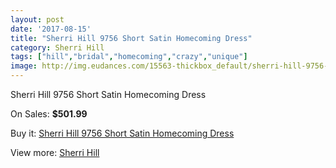 ```yaml
---
layout: post
date: '2017-08-15'
title: "Sherri Hill 9756 Short Satin Homecoming Dress"
category: Sherri Hill
tags: ["hill","bridal","homecoming","crazy","unique"]
image: http://img.eudances.com/15563-thickbox_default/sherri-hill-9756-short-satin-homecoming-dress.jpg
---
```

Sherri Hill 9756 Short Satin Homecoming Dress

On Sales: **$501.99**
<a href="https://www.eudances.com/en/sherri-hill/4602-sherri-hill-9756-short-satin-homecoming-dress.html"><amp-img layout="responsive" width="600" height="600" src="//img.eudances.com/15563-thickbox_default/sherri-hill-9756-short-satin-homecoming-dress.jpg" alt="Sherri Hill 9756 Short Satin Homecoming Dress 0" /></a>
<a href="https://www.eudances.com/en/sherri-hill/4602-sherri-hill-9756-short-satin-homecoming-dress.html"><amp-img layout="responsive" width="600" height="600" src="//img.eudances.com/15572-thickbox_default/sherri-hill-9756-short-satin-homecoming-dress.jpg" alt="Sherri Hill 9756 Short Satin Homecoming Dress 1" /></a>
<a href="https://www.eudances.com/en/sherri-hill/4602-sherri-hill-9756-short-satin-homecoming-dress.html"><amp-img layout="responsive" width="600" height="600" src="//img.eudances.com/15571-thickbox_default/sherri-hill-9756-short-satin-homecoming-dress.jpg" alt="Sherri Hill 9756 Short Satin Homecoming Dress 2" /></a>
<a href="https://www.eudances.com/en/sherri-hill/4602-sherri-hill-9756-short-satin-homecoming-dress.html"><amp-img layout="responsive" width="600" height="600" src="//img.eudances.com/15570-thickbox_default/sherri-hill-9756-short-satin-homecoming-dress.jpg" alt="Sherri Hill 9756 Short Satin Homecoming Dress 3" /></a>
<a href="https://www.eudances.com/en/sherri-hill/4602-sherri-hill-9756-short-satin-homecoming-dress.html"><amp-img layout="responsive" width="600" height="600" src="//img.eudances.com/15569-thickbox_default/sherri-hill-9756-short-satin-homecoming-dress.jpg" alt="Sherri Hill 9756 Short Satin Homecoming Dress 4" /></a>
<a href="https://www.eudances.com/en/sherri-hill/4602-sherri-hill-9756-short-satin-homecoming-dress.html"><amp-img layout="responsive" width="600" height="600" src="//img.eudances.com/15568-thickbox_default/sherri-hill-9756-short-satin-homecoming-dress.jpg" alt="Sherri Hill 9756 Short Satin Homecoming Dress 5" /></a>
<a href="https://www.eudances.com/en/sherri-hill/4602-sherri-hill-9756-short-satin-homecoming-dress.html"><amp-img layout="responsive" width="600" height="600" src="//img.eudances.com/15567-thickbox_default/sherri-hill-9756-short-satin-homecoming-dress.jpg" alt="Sherri Hill 9756 Short Satin Homecoming Dress 6" /></a>
<a href="https://www.eudances.com/en/sherri-hill/4602-sherri-hill-9756-short-satin-homecoming-dress.html"><amp-img layout="responsive" width="600" height="600" src="//img.eudances.com/15566-thickbox_default/sherri-hill-9756-short-satin-homecoming-dress.jpg" alt="Sherri Hill 9756 Short Satin Homecoming Dress 7" /></a>
<a href="https://www.eudances.com/en/sherri-hill/4602-sherri-hill-9756-short-satin-homecoming-dress.html"><amp-img layout="responsive" width="600" height="600" src="//img.eudances.com/15565-thickbox_default/sherri-hill-9756-short-satin-homecoming-dress.jpg" alt="Sherri Hill 9756 Short Satin Homecoming Dress 8" /></a>
<a href="https://www.eudances.com/en/sherri-hill/4602-sherri-hill-9756-short-satin-homecoming-dress.html"><amp-img layout="responsive" width="600" height="600" src="//img.eudances.com/15564-thickbox_default/sherri-hill-9756-short-satin-homecoming-dress.jpg" alt="Sherri Hill 9756 Short Satin Homecoming Dress 9" /></a>

Buy it: [Sherri Hill 9756 Short Satin Homecoming Dress](https://www.eudances.com/en/sherri-hill/4602-sherri-hill-9756-short-satin-homecoming-dress.html "Sherri Hill 9756 Short Satin Homecoming Dress")

View more: [Sherri Hill](https://www.eudances.com/en/80-Sherri-Hill "Sherri Hill")